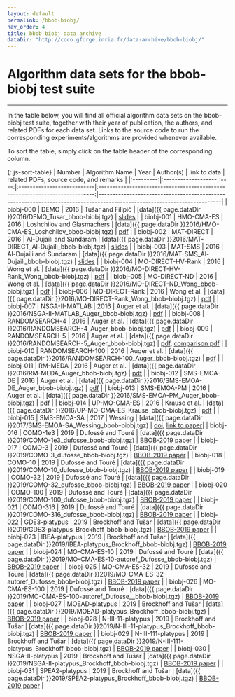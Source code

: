 ```yaml
---
layout: default
permalink: /bbob-biobj/
nav_order: 4
title: bbob-biobj data archive
dataDir: "http://coco.gforge.inria.fr/data-archive/bbob-biobj/"
---
```


# Algorithm data sets for the bbob-biobj test suite  #
---

<!-- TODO: move towards the following link when GForge gets turned off:

dataDir: "https://raw.githubusercontent.com/numbbo/data-archive/gh-pages/bbob-biobj/"

-->


<!-- Make tables sortable -->
<script type="text/javascript" src="{{site.baseurl}}/sort-table.js"></script>

In the table below, you will find all official algorithm data sets on the bbob-biobj test suite, 
together with their year of publication, the authors, and related PDFs for each data set. Links to the 
source code to run the corresponding experiments/algorithms are provided whenever available.

To sort the table, simply click on the table header of the corresponding column.


{:.js-sort-table}
|  Number   |   Algorithm Name   | Year | Author(s)                  |                              link to data                                    | related PDFs, source code, and remarks                                                                                  |
|:---------:|:-------------------|:----:|:---------------------------|:----------------------------------------------------------------------------:|-------------------------------------------------------------------------------------------------------------------------|
| biobj-000 | DEMO               | 2016 | Tušar and Filipič          | [data]({{ page.dataDir }}2016/DEMO_Tusar_bbob-biobj.tgz)                     | [slides](http://coco.gforge.inria.fr/presentation-archive/2016-GECCO/02_Tea_DEMO_handouts.pdf)                          |
| biobj-001 | HMO-CMA-ES         | 2016 | Loshchilov and Glasmachers | [data]({{ page.dataDir }}2016/HMO-CMA-ES_Loshchilov_bbob-biobj.tgz)          | [pdf](https://arxiv.org/pdf/1605.02720)                                                                                 |
| biobj-002 | MAT-DIRECT         | 2016 | Al-Dujaili and Sundaram    | [data]({{ page.dataDir }}2016/MAT-DIRECT_Al-Dujaili_bbob-biobj.tgz)          | [slides](http://coco.gforge.inria.fr/presentation-archive/2016-GECCO/06_Cheryl_MO-MATSuMoTo.pdf)                        |
| biobj-003 | MAT-SMS            | 2016 | Al-Dujaili and Sundaram    | [data]({{ page.dataDir }}2016/MAT-SMS_Al-Dujaili_bbob-biobj.tgz)             | [slides](http://coco.gforge.inria.fr/presentation-archive/2016-GECCO/06_Cheryl_MO-MATSuMoTo.pdf)                        |
| biobj-004 | MO-DIRECT-HV-Rank  | 2016 | Wong et al.                | [data]({{ page.dataDir }}2016/MO-DIRECT-HV-Rank_Wong_bbob-biobj.tgz)         | [pdf](http://atmri.ntu.edu.sg/Publications/Documents/Cognitive_team_theoretic/6%20Hypervolume-Based%20Direct.pdf)       |
| biobj-005 | MO-DIRECT-ND       | 2016 | Wong et al.                | [data]({{ page.dataDir }}2016/MO-DIRECT-ND_Wong_bbob-biobj.tgz)              | [pdf](http://atmri.ntu.edu.sg/Publications/Documents/Cognitive_team_theoretic/6%20Hypervolume-Based%20Direct.pdf)       |
| biobj-006 | MO-DIRECT-Rank     | 2016 | Wong et al.                | [data]({{ page.dataDir }}2016/MO-DIRECT-Rank_Wong_bbob-biobj.tgz)            | [pdf](http://atmri.ntu.edu.sg/Publications/Documents/Cognitive_team_theoretic/6%20Hypervolume-Based%20Direct.pdf)       |
| biobj-007 | NSGA-II-MATLAB     | 2016 | Auger et al.               | [data]({{ page.dataDir }}2016/NSGA-II-MATLAB_Auger_bbob-biobj.tgz)           | [pdf](https://hal.inria.fr/hal-01435445/document)                                                                       |
| biobj-008 | RANDOMSEARCH-4     | 2016 | Auger et al.               | [data]({{ page.dataDir }}2016/RANDOMSEARCH-4_Auger_bbob-biobj.tgz)           | [pdf](https://hal.inria.fr/hal-01435453/document)                                                                       |
| biobj-009 | RANDOMSEARCH-5     | 2016 | Auger et al.               | [data]({{ page.dataDir }}2016/RANDOMSEARCH-5_Auger_bbob-biobj.tgz)           | [pdf](https://hal.inria.fr/hal-01435455/document), [comparison pdf](https://hal.inria.fr/hal-01435453/document)         |
| biobj-010 | RANDOMSEARCH-100   | 2016 | Auger et al.               | [data]({{ page.dataDir }}2016/RANDOMSEARCH-100_Auger_bbob-biobj.tgz)         | [pdf](https://hal.inria.fr/hal-01435453/document)                                                                       |
| biobj-011 | RM-MEDA            | 2016 | Auger et al.               | [data]({{ page.dataDir }}2016/RM-MEDA_Auger_bbob-biobj.tgz)                  | [pdf](https://hal.inria.fr/hal-01435449/document)                                                                       |
| biobj-012 | SMS-EMOA-DE        | 2016 | Auger et al.               | [data]({{ page.dataDir }}2016/SMS-EMOA-DE_Auger_bbob-biobj.tgz)              | [pdf](https://hal.inria.fr/hal-01435456/document)                                                                       |
| biobj-013 | SMS-EMOA-PM        | 2016 | Auger et al.               | [data]({{ page.dataDir }}2016/SMS-EMOA-PM_Auger_bbob-biobj.tgz)              | [pdf](https://hal.inria.fr/hal-01435456/document)                                                                       |
| biobj-014 | UP-MO-CMA-ES       | 2016 | Krause et al.              | [data]({{ page.dataDir }}2016/UP-MO-CMA-ES_Krause_bbob-biobj.tgz)            | [pdf](https://www.ini.rub.de/PEOPLE/glasmtbl/paper/krause2016.pdf)                                                      |
| biobj-015 | SMS-EMOA-SA        | 2017 | Wessing                    | [data]({{ page.dataDir }}2017/SMS-EMOA-SA_Wessing_bbob-biobj.tgz)            | [doi](http://dl.acm.org/authorize?N33826), [link to paper](http://ls11-www.cs.tu-dortmund.de/staff/wessing#section20171)|
| biobj-016 | COMO-1e3           | 2019 | Dufossé and Touré          | [data]({{ page.dataDir }}2019/COMO-1e3_dufosse_bbob-biobj.tgz)               | [BBOB-2019 paper](https://hal.inria.fr/hal-02161252/file/report.pdf)                                                    |
| biobj-017 | COMO-3             | 2019 | Dufossé and Touré          | [data]({{ page.dataDir }}2019/COMO-3_dufosse_bbob-biobj.tgz)                 | [BBOB-2019 paper](https://hal.inria.fr/hal-02161252/file/report.pdf)                                                    |
| biobj-018 | COMO-10            | 2019 | Dufossé and Touré          | [data]({{ page.dataDir }}2019/COMO-10_dufosse_bbob-biobj.tgz)                | [BBOB-2019 paper](https://hal.inria.fr/hal-02161252/file/report.pdf)                                                    |
| biobj-019 | COMO-32            | 2019 | Dufossé and Touré          | [data]({{ page.dataDir }}2019/COMO-32_dufosse_bbob-biobj.tgz)                | [BBOB-2019 paper](https://hal.inria.fr/hal-02161252/file/report.pdf)                                                    |
| biobj-020 | COMO-100           | 2019 | Dufossé and Touré          | [data]({{ page.dataDir }}2019/COMO-100_dufosse_bbob-biobj.tgz)               | [BBOB-2019 paper](https://hal.inria.fr/hal-02161252/file/report.pdf)                                                    |
| biobj-021 | COMO-316           | 2019 | Dufossé and Touré          | [data]({{ page.dataDir }}2019/COMO-316_dufosse_bbob-biobj.tgz)               | [BBOB-2019 paper](https://hal.inria.fr/hal-02161252/file/report.pdf)                                                    |
| biobj-022 | GDE3-platypus      | 2019 | Brockhoff and Tušar        | [data]({{ page.dataDir }}2019/GDE3-platypus_Brockhoff_bbob-biobj.tgz)        | [BBOB-2019 paper](https://hal.inria.fr/hal-02171136/file/templateBIOBJmultiple-authorversion-compressed.pdf)            |
| biobj-023 | IBEA-platypus      | 2019 | Brockhoff and Tušar        | [data]({{ page.dataDir }}2019/IBEA-platypus_Brockhoff_bbob-biobj.tgz)        | [BBOB-2019 paper](https://hal.inria.fr/hal-02171136/file/templateBIOBJmultiple-authorversion-compressed.pdf)            |
| biobj-024 | MO-CMA-ES-10       | 2019 | Dufossé and Touré          | [data]({{ page.dataDir }}2019/MO-CMA-ES-10-autoref_Dufosse_bbob-biobj.tgz)   | [BBOB-2019 paper](https://hal.inria.fr/hal-02161252/file/report.pdf)                                                    |
| biobj-025 | MO-CMA-ES-32       | 2019 | Dufossé and Touré          | [data]({{ page.dataDir }}2019/MO-CMA-ES-32-autoref_Dufosse_bbob-biobj.tgz)   | [BBOB-2019 paper](https://hal.inria.fr/hal-02161252/file/report.pdf)                                                    |
| biobj-026 | MO-CMA-ES-100      | 2019 | Dufossé and Touré          | [data]({{ page.dataDir }}2019/MO-CMA-ES-100-autoref_Dufosse__bbob-biobj.tgz) | [BBOB-2019 paper](https://hal.inria.fr/hal-02161252/file/report.pdf)                                                    |
| biobj-027 | MOEAD-platypus     | 2019 | Brockhoff and Tušar        | [data]({{ page.dataDir }}2019/MOEAD-platypus_Brockhoff_bbob-biobj.tgz)       | [BBOB-2019 paper](https://hal.inria.fr/hal-02171136/file/templateBIOBJmultiple-authorversion-compressed.pdf)            |
| biobj-028 | N-III-11-platypus  | 2019 | Brockhoff and Tušar        | [data]({{ page.dataDir }}2019/N-III-11-platypus_Brockhoff_bbob-biobj.tgz)    | [BBOB-2019 paper](https://hal.inria.fr/hal-02171136/file/templateBIOBJmultiple-authorversion-compressed.pdf)            |
| biobj-029 | N-III-111-platypus | 2019 | Brockhoff and Tušar        | [data]({{ page.dataDir }}2019/N-III-111-platypus_Brockhoff_bbob-biobj.tgz)   | [BBOB-2019 paper](https://hal.inria.fr/hal-02171136/file/templateBIOBJmultiple-authorversion-compressed.pdf)            |
| biobj-030 | NSGA-II-platypus   | 2019 | Brockhoff and Tušar        | [data]({{ page.dataDir }}2019/NSGA-II-platypus_Brockhoff_bbob-biobj.tgz)     | [BBOB-2019 paper](https://hal.inria.fr/hal-02171136/file/templateBIOBJmultiple-authorversion-compressed.pdf)            |
| biobj-031 | SPEA2-platypus     | 2019 | Brockhoff and Tušar        | [data]({{ page.dataDir }}2019/SPEA2-platypus_Brockhoff_bbob-biobj.tgz)       | [BBOB-2019 paper](https://hal.inria.fr/hal-02171136/file/templateBIOBJmultiple-authorversion-compressed.pdf)            |



<link rel="stylesheet" href="{{ '/assets/css/custom.css' | relative_url }}"/>

